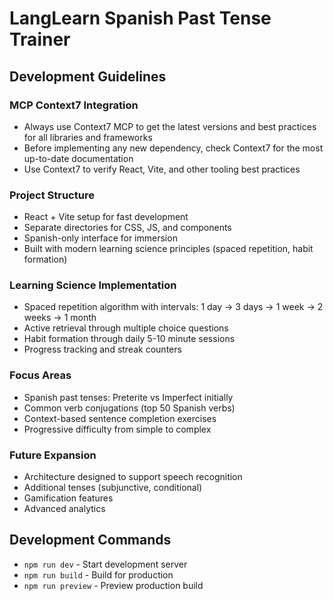 # LangLearn Spanish Past Tense Trainer

## Development Guidelines

### MCP Context7 Integration
- Always use Context7 MCP to get the latest versions and best practices for all libraries and frameworks
- Before implementing any new dependency, check Context7 for the most up-to-date documentation
- Use Context7 to verify React, Vite, and other tooling best practices

### Project Structure
- React + Vite setup for fast development
- Separate directories for CSS, JS, and components
- Spanish-only interface for immersion
- Built with modern learning science principles (spaced repetition, habit formation)

### Learning Science Implementation
- Spaced repetition algorithm with intervals: 1 day → 3 days → 1 week → 2 weeks → 1 month
- Active retrieval through multiple choice questions
- Habit formation through daily 5-10 minute sessions
- Progress tracking and streak counters

### Focus Areas
- Spanish past tenses: Preterite vs Imperfect initially
- Common verb conjugations (top 50 Spanish verbs)
- Context-based sentence completion exercises
- Progressive difficulty from simple to complex

### Future Expansion
- Architecture designed to support speech recognition
- Additional tenses (subjunctive, conditional)
- Gamification features
- Advanced analytics

## Development Commands
- `npm run dev` - Start development server
- `npm run build` - Build for production
- `npm run preview` - Preview production build